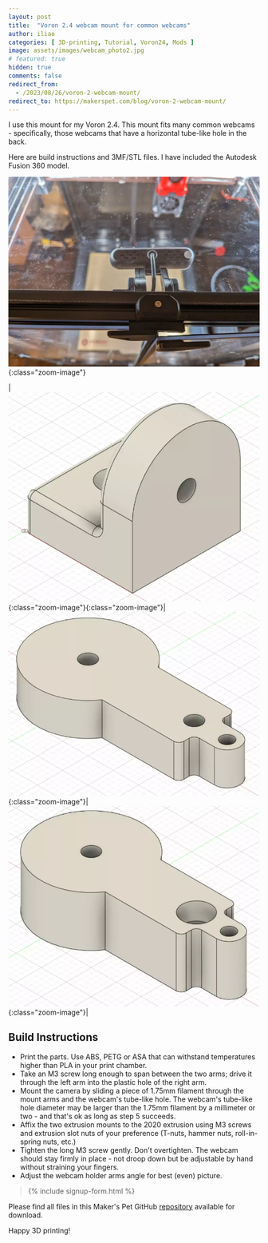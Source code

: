 ```yaml
---
layout: post
title:  "Voron 2.4 webcam mount for common webcams"
author: iliao
categories: [ 3D-printing, Tutorial, Voron24, Mods ]
image: assets/images/webcam_photo2.jpg
# featured: true
hidden: true
comments: false
redirect_from:
  - /2023/08/26/voron-2-webcam-mount/
redirect_to: https://makerspet.com/blog/voron-2-webcam-mount/
---
```

I use this mount for my Voron 2.4. This mount fits many common webcams - specifically, those webcams that have a horizontal tube-like hole in the back.

Here are build instructions and 3MF/STL files. I have included the Autodesk Fusion 360 model.

![Webcam holder - view from the top](/assets/images/webp/webcam_photo1.webp 'Webcam holder - view from the top'){:class="zoom-image"}

|![2020 extrusion mount](/assets/images/webp/webcam_holder_2020_extrusion_mount.webp '2020 extrusion mount'){:class="zoom-image"}{:class="zoom-image"}|![Right arm](/assets/images/webp/webcam_holder_arm_r_v3.webp 'Right arm'){:class="zoom-image"}|![Left arm](/assets/images/webp/webcam_holder_arm_l_v5.webp 'Left arm'){:class="zoom-image"}|

<p></p>

## Build Instructions

- Print the parts. Use ABS, PETG or ASA that can withstand temperatures higher than PLA in your print chamber.
- Take an M3 screw long enough to span between the two arms; drive it through the left arm into the plastic hole of the right arm.
- Mount the camera by sliding a piece of 1.75mm filament through the mount arms and the webcam's tube-like hole. The webcam's tube-like hole diameter may be larger than the 1.75mm filament by a millimeter or two - and that's ok as long as step 5 succeeds.
- Affix the two extrusion mounts to the 2020 extrusion using M3 screws and extrusion slot nuts of your preference (T-nuts, hammer nuts, roll-in-spring nuts, etc.)
- Tighten the long M3 screw gently. Don't overtighten. The webcam should stay firmly in place - not droop down but be adjustable by hand without straining your fingers.
- Adjust the webcam holder arms angle for best (even) picture.

<blockquote>{% include signup-form.html %}</blockquote>

Please find all files in this Maker's Pet GitHub [repository](https://github.com/makerspet/voron2_webcam_mount/) available for download.

Happy 3D printing!
